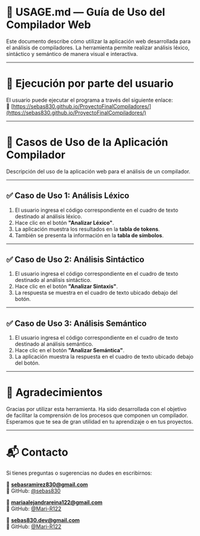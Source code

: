<!-- Descripción del proyecto, cómo ejecutarlo USEGER.md--> 
# 📄 USAGE.md — Guía de Uso del Compilador Web

Este documento describe cómo utilizar la aplicación web desarrollada para el análisis de compiladores. La herramienta permite realizar análisis léxico, sintáctico y semántico de manera visual e interactiva.

---

# 👥 Ejecución por parte del usuario

El usuario puede ejecutar el programa a través del siguiente enlace:  
🔗 [https://sebas830.github.io/ProyectoFinalCompiladores/](https://sebas830.github.io/ProyectoFinalCompiladores/)

---

# 📘 Casos de Uso de la Aplicación Compilador

Descripción del uso de la aplicación web para el análisis de un compilador.

---

## ✅ Caso de Uso 1: Análisis Léxico

1. El usuario ingresa el código correspondiente en el cuadro de texto destinado al análisis léxico.  
2. Hace clic en el botón **"Analizar Léxico"**.  
3. La aplicación muestra los resultados en la **tabla de tokens**.  
4. También se presenta la información en la **tabla de símbolos**.

---

## ✅ Caso de Uso 2: Análisis Sintáctico

1. El usuario ingresa el código correspondiente en el cuadro de texto destinado al análisis sintáctico.  
2. Hace clic en el botón **"Analizar Sintaxis"**.  
3. La respuesta se muestra en el cuadro de texto ubicado debajo del botón.

---

## ✅ Caso de Uso 3: Análisis Semántico

1. El usuario ingresa el código correspondiente en el cuadro de texto destinado al análisis semántico.  
2. Hace clic en el botón **"Analizar Semántica"**.  
3. La aplicación muestra la respuesta en el cuadro de texto ubicado debajo del botón.

---

# 🙌 Agradecimientos

Gracias por utilizar esta herramienta. Ha sido desarrollada con el objetivo de facilitar la comprensión de los procesos que componen un compilador.  
Esperamos que te sea de gran utilidad en tu aprendizaje o en tus proyectos.

---

# 📬 Contacto

Si tienes preguntas o sugerencias no dudes en escribirnos:  

📧 **sebasramirez830@gmail.com**  
🐙 GitHub: [@sebas830](https://github.com/sebas830)

📧 **mariaalejandrareina122@gmail.com**  
🐙 GitHub: [@Mari-R122](https://github.com/Mari-R122)

📧 **sebas830.dev@gmail.com**  
🐙 GitHub: [@Mari-R122](https://github.com/Mari-R122)
